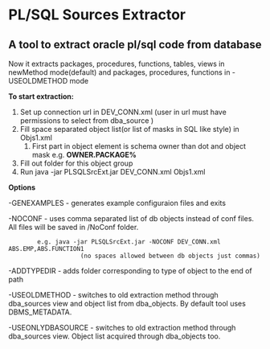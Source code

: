 # PL/SQL Sources Extractor
## A tool to extract oracle pl/sql code from database

Now it extracts packages, procedures, functions, tables, views in newMethod mode(default)
 and packages, procedures, functions in -USEOLDMETHOD mode

**To start extraction:**
  1. Set up connection url in DEV_CONN.xml (user in url must have permissions to select from dba_source )
  1. Fill space separated object list(or list of masks in SQL like style) in Objs1.xml 
        1. First part in object element is schema owner than dot and object mask e.g. **OWNER.PACKAGE%**
  1. Fill out folder for this object group
  1. Run java -jar PLSQLSrcExt.jar DEV_CONN.xml Objs1.xml


**Options**

 -GENEXAMPLES - generates example configuraion files and exits 

 -NOCONF - uses comma separated list of db objects instead of conf files. All files will be saved in /NoConf folder.
            
            e.g. java -jar PLSQLSrcExt.jar -NOCONF DEV_CONN.xml ABS.EMP,ABS.FUNCTION1
                        (no spaces allowed between db objects just commas)
            
 -ADDTYPEDIR - adds folder corresponding to type of object to the end of path
 

 -USEOLDMETHOD - switches to old extraction method through dba_sources view and object list from dba_objects. By default tool uses DBMS_METADATA. 
 
 -USEONLYDBASOURCE - switches to old extraction method through dba_sources view. Object list acquired through dba_objects too.  
